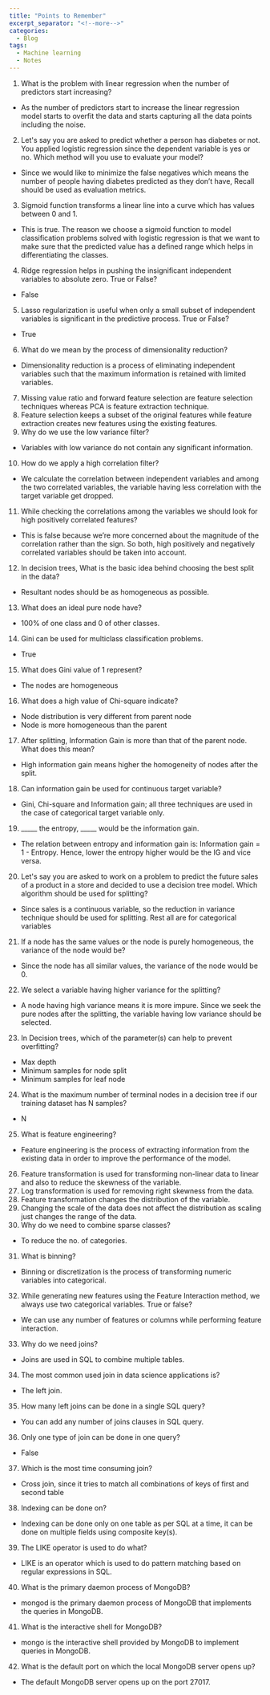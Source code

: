 ```yaml
---
title: "Points to Remember"
excerpt_separator: "<!--more-->"
categories:
  - Blog
tags:
  - Machine learning
  - Notes
---
```


1. What is the problem with linear regression when the number of predictors start increasing?
- As the number of predictors start to increase the linear regression model starts to overfit the data and starts capturing all the data points including the noise.

2. Let's say you are asked to predict whether a person has diabetes or not. You applied logistic regression since the dependent variable is yes or no. Which method will    you use to evaluate your model?
- Since we would like to minimize the false negatives which means the number of people having diabetes predicted as they don’t have, Recall should be used as evaluation   metrics.

3. Sigmoid function transforms a linear line into a curve which has values between 0 and 1.
- This is true. The reason we choose a sigmoid function to model classification problems solved with logistic regression is that we want to make sure that the predicted value has a defined range which helps in differentiating the classes.

4. Ridge regression helps in pushing the insignificant independent variables to absolute zero. True or False?
- False

5. Lasso regularization is useful when only a small subset of independent variables is significant in the predictive process. True or False?
- True

6. What do we mean by the process of dimensionality reduction?
- Dimensionality reduction is a process of eliminating independent variables such that the maximum information is retained with limited variables.

7. Missing value ratio and forward feature selection are feature selection techniques whereas PCA is feature extraction technique.
8. Feature selection keeps a subset of the original features while feature extraction creates new features using the existing features.
9. Why do we use the low variance filter?
- Variables with low variance do not contain any significant information. 
10. How do we apply a high correlation filter?
- We calculate the correlation between independent variables and among the two correlated variables, the variable having less correlation with the target variable get dropped.
11. While checking the correlations among the variables we should look for high positively correlated features?
- This is false because we’re more concerned about the magnitude of the correlation rather than the sign. So both, high positively and negatively correlated variables should be taken into account.
12. In decision trees, What is the basic idea behind choosing the best split in the data?
- Resultant nodes should be as homogeneous as possible.
13. What does an ideal pure node have?
- 100% of one class and 0 of other classes.
14. Gini can be used for multiclass classification problems.
- True
15. What does Gini value of 1 represent?
- The nodes are homogeneous
16. What does a high value of Chi-square indicate?
- Node distribution is very different from parent node
- Node is more homogeneous than the parent
17. After splitting, Information Gain is more than that of the parent node. What does this mean?
- High information gain means higher the homogeneity of nodes after the split.
18. Can information gain be used for continuous target variable?
- Gini, Chi-square and Information gain; all three techniques are used in the case of categorical target variable only.
19. _____ the entropy, _____ would be the information gain.
- The relation between entropy and information gain is: Information gain = 1 - Entropy. Hence, lower the entropy higher would be the IG and vice versa.
20. Let's say you are asked to work on a problem to predict the future sales of a product in a store and decided to use a decision tree model. Which algorithm should be used for splitting?
- Since sales is a continuous variable, so the reduction in variance technique should be used for splitting. Rest all are for categorical variables
21. If a node has the same values or the node is purely homogeneous, the variance of the node would be?
- Since the node has all similar values, the variance of the node would be 0.
22. We select a variable having higher variance for the splitting?
- A node having high variance means it is more impure. Since we seek the pure nodes after the splitting, the variable having low variance should be selected.
23. In Decision trees, which of the parameter(s) can help to prevent overfitting?
- Max depth
- Minimum samples for node split
- Minimum samples for leaf node
24. What is the maximum number of terminal nodes in a decision tree if our training dataset has N samples?
- N
25. What is feature engineering?
- Feature engineering is the process of extracting information from the existing data in order to improve the performance of the model.
26. Feature transformation is used for transforming non-linear data to linear and also to reduce the skewness of the variable.
27. Log transformation is used for removing right skewness from the data.
28. Feature transformation changes the distribution of the variable.
29. Changing the scale of the data does not affect the distribution as scaling just changes the range of the data.
30. Why do we need to combine sparse classes?
- To reduce the no. of categories.
31. What is binning?
- Binning or discretization is the process of transforming numeric variables into categorical.
32. While generating new features using the Feature Interaction method, we always use two categorical variables. True or false?
- We can use any number of features or columns while performing feature interaction.
33. Why do we need joins?
- Joins are used in SQL to combine multiple tables.
34. The most common used join in data science applications is?
- The left join.
35. How many left joins can be done in a single SQL query?
- You can add any number of joins clauses in SQL query.
36. Only one type of join can be done in one query?
- False
37. Which is the most time consuming join?
- Cross join, since it tries to match all combinations of keys of first and second table
38. Indexing can be done on?
- Indexing can be done only on one table as per SQL at a time, it can be done on multiple fields using composite key(s).
39. The LIKE operator is used to do what?
- LIKE is an operator which is used to do pattern matching based on regular expressions in SQL.
40. What is the primary daemon process of MongoDB?
- mongod is the primary daemon process of MongoDB that implements the queries in MongoDB.
41. What is the interactive shell for MongoDB?
- mongo is the interactive shell provided by MongoDB to implement queries in MongoDB.
42. What is the default port on which the local MongoDB server opens up?
- The default MongoDB server opens up on the port 27017.
 
